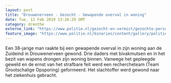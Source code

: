 ```yaml
---
layout: post
title: "Drouwenerveen - Gezocht - Gewapende overval in woning"
date: Tue, 12 Feb 2019 13:26:29 GMT
category: drenthe
externe_link: "https://www.politie.nl/gezocht-en-vermist/gezochte-personen/2019/februari/01-gewelddadige-overval-in-woning.html"
feature_image: "https://www.politie.nl/binaries/content/gallery/politie/stockfotos/algemeen/afzetlint-gebruikt-bij-een-afzetting-van-een-pd.jpg"
---
```


Een 38-jarige man raakte bij een gewapende overval in zijn woning aan de Zuideind in Drouwenerveen gewond. Drie daders met bivakmutsen en in het bezit van wapens drongen zijn woning binnen. Vanwege het gepleegde geweld en de ernst van het strafbare feit werd een rechercheteam (Team Grootschalige Opsporing) geformeerd. Het slachtoffer werd gewond naar het ziekenhuis gebracht.
